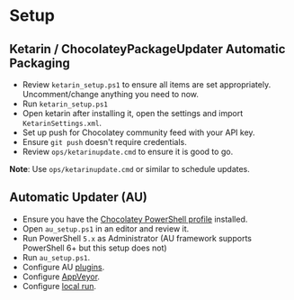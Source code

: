 # Setup

## Ketarin / ChocolateyPackageUpdater Automatic Packaging

* Review `ketarin_setup.ps1` to ensure all items are set appropriately. Uncomment/change anything you need to now.
* Run `ketarin_setup.ps1`
* Open ketarin after installing it, open the settings and import `KetarinSettings.xml`.
* Set up push for Chocolatey community feed with your API key.
* Ensure `git push` doesn't require credentials.
* Review `ops/ketarinupdate.cmd` to ensure it is good to go.

**Note**: Use `ops/ketarinupdate.cmd` or similar to schedule updates.

## Automatic Updater (AU)

* Ensure you have the [Chocolatey PowerShell profile](https://chocolatey.org/docs/troubleshooting#why-does-choco-intab-not-work-for-me) installed.
* Open `au_setup.ps1` in an editor and review it.
* Run PowerShell `5.x` as Administrator (AU framework supports PowerShell 6+ but this setup does not)
* Run `au_setup.ps1`.
* Configure AU [plugins](https://github.com/majkinetor/au/blob/master/Plugins.md).
* Configure [AppVeyor](https://github.com/majkinetor/au/wiki/AppVeyor).
* Configure [local run](https://github.com/majkinetor/au/wiki#local-run).
